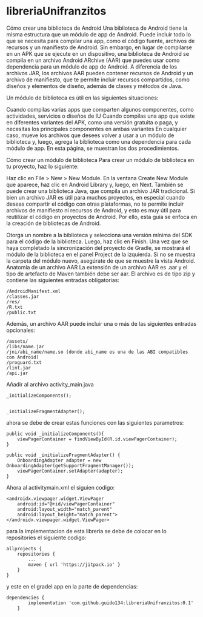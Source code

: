 # libreriaUnifranzitos
Cómo crear una biblioteca de Android
Una biblioteca de Android tiene la misma estructura que un módulo de app de Android. Puede incluir todo lo que se necesita para compilar una app, como el código fuente, archivos de recursos y un manifiesto de Android. Sin embargo, en lugar de compilarse en un APK que se ejecute en un dispositivo, una biblioteca de Android se compila en un archivo Android ARchive (AAR) que puedes usar como dependencia para un módulo de app de Android. A diferencia de los archivos JAR, los archivos AAR pueden contener recursos de Android y un archivo de manifiesto, que te permite incluir recursos compartidos, como diseños y elementos de diseño, además de clases y métodos de Java.

Un módulo de biblioteca es útil en las siguientes situaciones:

Cuando compilas varias apps que comparten algunos componentes, como actividades, servicios o diseños de IU
Cuando compilas una app que existe en diferentes variantes del APK, como una versión gratuita o paga, y necesitas los principales componentes en ambas variantes
En cualquier caso, mueve los archivos que desees volver a usar a un módulo de biblioteca y, luego, agrega la biblioteca como una dependencia para cada módulo de app. En esta página, se muestran los dos procedimientos.

Cómo crear un módulo de biblioteca
Para crear un módulo de biblioteca en tu proyecto, haz lo siguiente:

Haz clic en File > New > New Module.
En la ventana Create New Module que aparece, haz clic en Android Library y, luego, en Next.
También se puede crear una biblioteca Java, que compila un archivo JAR tradicional. Si bien un archivo JAR es útil para muchos proyectos, en especial cuando deseas compartir el código con otras plataformas, no te permite incluir archivos de manifiesto ni recursos de Android, y esto es muy útil para reutilizar el código en proyectos de Android. Por ello, esta guía se enfoca en la creación de bibliotecas de Android.

Otorga un nombre a la biblioteca y selecciona una versión mínima del SDK para el código de la biblioteca. Luego, haz clic en Finish.
Una vez que se haya completado la sincronización del proyecto de Gradle, se mostrará el módulo de la biblioteca en el panel Project de la izquierda. Si no se muestra la carpeta del módulo nuevo, asegúrate de que se muestre la vista Android.
Anatomía de un archivo AAR
La extensión de un archivo AAR es .aar y el tipo de artefacto de Maven también debe ser aar. El archivo es de tipo zip y contiene las siguientes entradas obligatorias:

    /AndroidManifest.xml
    /classes.jar
    /res/
    /R.txt
    /public.txt
Además, un archivo AAR puede incluir una o más de las siguientes entradas opcionales:

    /assets/
    /libs/name.jar
    /jni/abi_name/name.so (donde abi_name es una de las ABI compatibles con Android)
    /proguard.txt
    /lint.jar
    /api.jar

Añadir al archivo activity_main.java

    _initializeComponents();
  
  
    _initializeFragmentAdapter();
   
   
   ahora se debe de crear estas funciones con las siguientes parametros:
   
   
    public void _initializeComponents(){
        viewPagerContainer = findViewById(R.id.viewPagerContainer);
    }

    public void _initializeFragmentAdapter() {
        OnboardingAdapter adapter = new OnboardingAdapter(getSupportFragmentManager());
        viewPagerContainer.setAdapter(adapter);
    }

Ahora al activitymain.xml el siguien codigo:

    <androidx.viewpager.widget.ViewPager
        android:id="@+id/viewPagerContainer"
        android:layout_width="match_parent"
        android:layout_height="match_parent">
    </androidx.viewpager.widget.ViewPager>
    
para la implementacion de esta libreria se debe de colocar en lo repositories el siguiente codigo:

    allprojects {
		repositories {
			...
			maven { url 'https://jitpack.io' }
		}
	}

y este en el gradel app en la parte de dependencias:

    dependencies {
	        implementation 'com.github.guido134:libreriaUnifranzitos:0.1'
	    }
